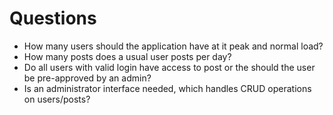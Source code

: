 # Questions

- How many users should the application have at it peak and normal load?
- How many posts does a usual user posts per day?
- Do all users with valid login have access to post or the should the user be pre-approved by an admin?
- Is an administrator interface needed, which handles CRUD operations on users/posts?

